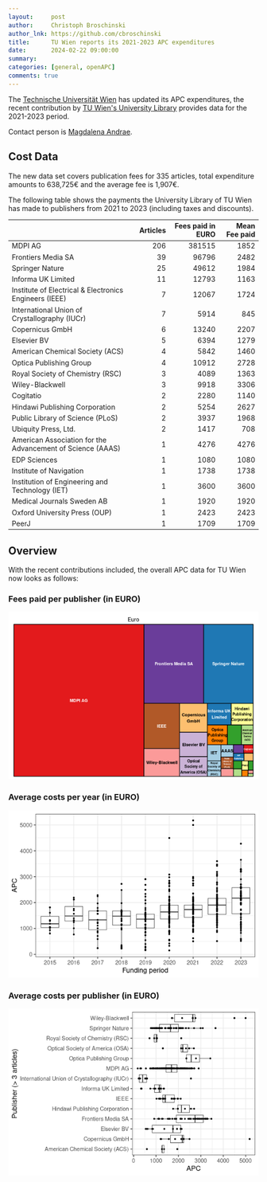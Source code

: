 ```yaml
---
layout:     post
author:     Christoph Broschinski
author_lnk: https://github.com/cbroschinski
title:      TU Wien reports its 2021-2023 APC expenditures
date:       2024-02-22 09:00:00
summary:    
categories: [general, openAPC]
comments: true
---
```





The [Technische Universität Wien](https://www.tuwien.ac.at/en/) has updated its APC expenditures, the recent contribution by [TU Wien's University Library](https://www.tuwien.at/en/library) provides data for the 2021-2023 period.

Contact person is [Magdalena Andrae](mailto:openaccess@tuwien.ac.at).

## Cost Data



The new data set covers publication fees for 335 articles, total expenditure amounts to 638,725€ and the average fee is 1,907€.

The following table shows the payments the University Library of TU Wien has made to publishers from 2021 to 2023 (including taxes and discounts).



|                                                           | Articles| Fees paid in EURO| Mean Fee paid|
|:----------------------------------------------------------|--------:|-----------------:|-------------:|
|MDPI AG                                                    |      206|            381515|          1852|
|Frontiers Media SA                                         |       39|             96796|          2482|
|Springer Nature                                            |       25|             49612|          1984|
|Informa UK Limited                                         |       11|             12793|          1163|
|Institute of Electrical & Electronics Engineers (IEEE)     |        7|             12067|          1724|
|International Union of Crystallography (IUCr)              |        7|              5914|           845|
|Copernicus GmbH                                            |        6|             13240|          2207|
|Elsevier BV                                                |        5|              6394|          1279|
|American Chemical Society (ACS)                            |        4|              5842|          1460|
|Optica Publishing Group                                    |        4|             10912|          2728|
|Royal Society of Chemistry (RSC)                           |        3|              4089|          1363|
|Wiley-Blackwell                                            |        3|              9918|          3306|
|Cogitatio                                                  |        2|              2280|          1140|
|Hindawi Publishing Corporation                             |        2|              5254|          2627|
|Public Library of Science (PLoS)                           |        2|              3937|          1968|
|Ubiquity Press, Ltd.                                       |        2|              1417|           708|
|American Association for the Advancement of Science (AAAS) |        1|              4276|          4276|
|EDP Sciences                                               |        1|              1080|          1080|
|Institute of Navigation                                    |        1|              1738|          1738|
|Institution of Engineering and Technology (IET)            |        1|              3600|          3600|
|Medical Journals Sweden AB                                 |        1|              1920|          1920|
|Oxford University Press (OUP)                              |        1|              2423|          2423|
|PeerJ                                                      |        1|              1709|          1709|



## Overview

With the recent contributions included, the overall APC data for TU Wien now looks as follows: 

### Fees paid per publisher (in EURO)

![plot of chunk tree_tuwien_2024_02_22_full](/figure/tree_tuwien_2024_02_22_full-1.png)

###  Average costs per year (in EURO)

![plot of chunk box_tuwien_2024_02_22_year_full](/figure/box_tuwien_2024_02_22_year_full-1.png)

###  Average costs per publisher (in EURO)

![plot of chunk box_tuwien_2024_02_22_publisher_full](/figure/box_tuwien_2024_02_22_publisher_full-1.png)

